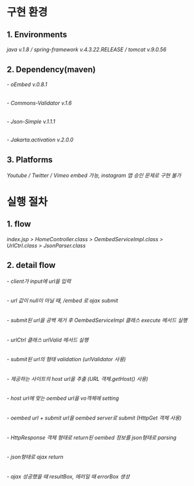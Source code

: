 # 구현 환경
## 1. Environments
###### java v.1.8 / spring-framework v.4.3.22.RELEASE / tomcat v.9.0.56
## 2. Dependency(maven)
###### - oEmbed v.0.8.1
###### - Commons-Validator v.1.6
###### - Json-Simple v.1.1.1
###### - Jakarta.activation v.2.0.0
## 3. Platforms
###### Youtube / Twitter / Vimeo embed 가능, instagram 앱 승인 문제로 구현 불가

# 실행 절차

## 1. flow
###### index.jsp > HomeController.class > OembedServiceImpl.class > UrlCtrl.class > JsonParser.class

## 2. detail flow
###### - client가 input에 url을 입력
###### - url 값이 null이 아닐 때, /embed 로 ajax submit
###### - submit된 url을 공백 제거 후 OembedServiceImpl 클래스 execute 메서드 실행
###### - urlCtrl 클래스 urlValid 메서드 실행
###### - submit된 url의 형태 validation (urlValidator 사용)
###### - 제공하는 사이트의 host url을 추출 (URL 객체.getHost() 사용)
###### - host url에 맞는 oembed url을 vo객체에 setting
###### - oembed url + submit url을 oembed server로 submit (HttpGet 객체 사용)
###### - HttpResponse 객체 형태로 return된 oembed 정보를 json형태로 parsing
###### - json형태로 ajax return
###### - ajax 성공했을 때 resultBox, 에러일 때 errorBox 생성
